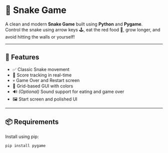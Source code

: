 # 🐍 Snake Game

A clean and modern **Snake Game** built using **Python** and **Pygame**.  
Control the snake using arrow keys 🕹️, eat the red food 🍎, grow longer, and avoid hitting the walls or yourself!

---

## 🚀 Features
- ✅ Classic Snake movement
- 🎯 Score tracking in real-time
- 💀 Game Over and Restart screen
- 🎨 Grid-based GUI with colors
- 🔊 *(Optional)* Sound support for eating and game over
- 🖼️ Start screen and polished UI

---

## 📦 Requirements

Install using pip:

```bash
pip install pygame
